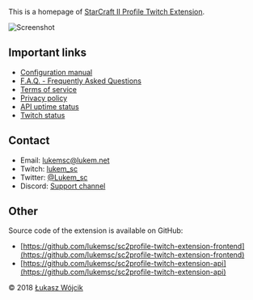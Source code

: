 This is a homepage of [StarCraft II Profile Twitch Extension](https://www.twitch.tv/ext/wg56zk271bqja047pknv3pk65m0rbr-0.0.2).

![Screenshot](https://sc2pte.lukem.net/images/screenshot.jpg)

## Important links

* [Configuration manual](./howto/)
* [F.A.Q. - Frequently Asked Questions](./faq/)
* [Terms of service](./tos/)
* [Privacy policy](./privacy/)
* [API uptime status](https://sc2pte-status.lukem.net/)
* [Twitch status](https://twitchstatus.com/)

## Contact

* Email: [lukemsc@lukem.net](mailto:lukemsc@lukem.net)
* Twitch: [lukem_sc](http://twitch.tv/lukem_sc)
* Twitter: [@Lukem_sc](http://twitter.com/lukem_sc)
* Discord: [Support channel](http://discord.gg/MTcWc4p)

## Other

Source code of the extension is available on GitHub:

* [https://github.com/lukemsc/sc2profile-twitch-extension-frontend](https://github.com/lukemsc/sc2profile-twitch-extension-frontend)
* [https://github.com/lukemsc/sc2profile-twitch-extension-api](https://github.com/lukemsc/sc2profile-twitch-extension-api)

&copy; 2018 [Łukasz Wójcik](https://lukaszwojcik.net)
